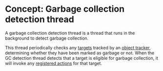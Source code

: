 # Concept: Garbage collection detection thread

A garbage collection detection thread is a thread that runs in the background to detect garbage collection.

This thread periodically checks any [targets](Target-instance) tracked by an [object tracker](Object-tracker), determining whether they have been marked as garbage or not. When the GC detection thread detects that a target is eligible for garbage collection, it will invoke any [registered actions](Registered-action) for that target.